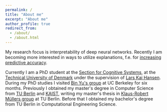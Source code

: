 ```yaml
---
permalink: /
title: "About me"
excerpt: "About me"
author_profile: true
redirect_from: 
  - /about/
  - /about.html
---
```


My research focus is interpretability of deep neural networks. Recently I am becoming more interested in ways to utilize explanations, f.e. for [increasing predictive accuracy](https://arxiv.org/abs/1909.13584).

Currently I am a PhD student at the [Section for Cognitive Systems](https://www.compute.dtu.dk/english/research/research-sections/cogsys), at the [Technical University of Denmark](https://www.dtu.dk/english) under the supervision of [Lars Kai Hansen](http://cogsys.imm.dtu.dk/staff/lkhansen/lkhansen.html). 
During my PhD studies I visited [Bin Yu's group](https://www.stat.berkeley.edu/~yugroup/)  at UC Berkeley for six months. 
Previously I obtained my master's degree in Computer Science from [TU Berlin](https://www.tu-berlin.de/menue/home/parameter/en/) and [KAIST](http://www.kaist.edu/html/en/index.html), writing my master's thesis in [Klaus-Robert Müllers group](https://www.ml.tu-berlin.de/menue/machine_learning/) at TU Berlin.
Before that I obtained my bachelor's degree from TU Berlin in Computational Engineering Science. 